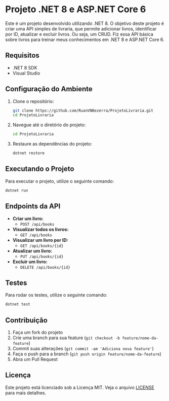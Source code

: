 # Projeto .NET 8 e ASP.NET Core 6

Este é um projeto desenvolvido utilizando .NET 8. O objetivo deste projeto é criar uma API simples de livraria, que permite adicionar livros, identificar por ID, atualizar e excluir livros. Ou seja, um CRUD. Fiz essa API básica sobre livros para treinar meus conhecimentos em .NET 8 e ASP.NET Core 6.

## Requisitos

- .NET 8 SDK
- Visual Studio

## Configuração do Ambiente

1. Clone o repositório:
   ```bash
   git clone https://github.com/RuanVNBezerra/ProjetoLivraria.git
   cd ProjetoLivraria
   ```
2. Navegue até o diretório do projeto:
   ```bash
   cd ProjetoLivraria
   ```
3. Restaure as dependências do projeto:
   ```bash
   dotnet restore
   ```

## Executando o Projeto

Para executar o projeto, utilize o seguinte comando:
```bash
dotnet run
```

## Endpoints da API

- **Criar um livro:**
  - `POST /api/books`
- **Visualizar todos os livros:**
  - `GET /api/books`
- **Visualizar um livro por ID:**
  - `GET /api/books/{id}`
- **Atualizar um livro:**
  - `PUT /api/books/{id}`
- **Excluir um livro:**
  - `DELETE /api/books/{id}`

## Testes

Para rodar os testes, utilize o seguinte comando:
```bash
dotnet test
```

## Contribuição

1. Faça um fork do projeto
2. Crie uma branch para sua feature (`git checkout -b feature/nome-da-feature`)
3. Commit suas alterações (`git commit -am 'Adiciona nova feature'`)
4. Faça o push para a branch (`git push origin feature/nome-da-feature`)
5. Abra um Pull Request

## Licença

Este projeto está licenciado sob a Licença MIT. Veja o arquivo [LICENSE](https://github.com/RuanVNBezerra/ProjetoLivraria/blob/master/LICENSE.txt) para mais detalhes.